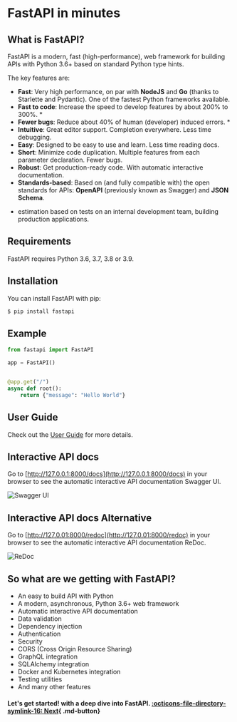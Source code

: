 # FastAPI in minutes

## What is FastAPI?

FastAPI is a modern, fast (high-performance), web framework for building APIs with Python 3.6+ based on standard Python type hints.

The key features are:

- **Fast**: Very high performance, on par with **NodeJS** and **Go** (thanks to Starlette and Pydantic). One of the fastest Python frameworks available.
- **Fast to code**: Increase the speed to develop features by about 200% to 300%. *
- **Fewer bugs**: Reduce about 40% of human (developer) induced errors. *
- **Intuitive**: Great editor support. Completion everywhere. Less time debugging.
- **Easy**: Designed to be easy to use and learn. Less time reading docs.
- **Short**: Minimize code duplication. Multiple features from each parameter declaration. Fewer bugs.
- **Robust**: Get production-ready code. With automatic interactive documentation.
- **Standards-based**: Based on (and fully compatible with) the open standards for APIs: **OpenAPI** (previously known as Swagger) and **JSON Schema**.

* estimation based on tests on an internal development team, building production applications.

## Requirements

FastAPI requires Python 3.6, 3.7, 3.8 or 3.9.

## Installation

You can install FastAPI with pip:

```bash
$ pip install fastapi
```

## Example

```python
from fastapi import FastAPI

app = FastAPI()


@app.get("/")
async def root():
    return {"message": "Hello World"}
```

## User Guide

Check out the [User Guide](user-guide/) for more details.

## Interactive API docs

Go to [http://127.0.0.1:8000/docs](http://127.0.0.1:8000/docs) in your browser to see the automatic interactive API documentation Swagger UI.

![Swagger UI](https://fastapi.tiangolo.com/img/index/index-01-swagger-ui-simple.png)

## Interactive API docs Alternative

Go to [http://127.0.01:8000/redoc](http://127.0.01:8000/redoc) in your browser to see the automatic interactive API documentation ReDoc.

![ReDoc](https://fastapi.tiangolo.com/img/index/index-02-redoc-simple.png)

## So what are we getting with FastAPI?

- An easy to build API with Python
- A modern, asynchronous, Python 3.6+ web framework
- Automatic interactive API documentation
- Data validation
- Dependency injection
- Authentication
- Security
- CORS (Cross Origin Resource Sharing)
- GraphQL integration
- SQLAlchemy integration
- Docker and Kubernetes integration
- Testing utilities
- And many other features

#### Let's get started! with a deep dive into FastAPI. [:octicons-file-directory-symlink-16: Next](second_one.md){ .md-button}